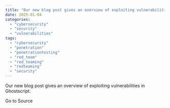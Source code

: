 ```yaml
---
title: "Our new blog post gives an overview of exploiting vulnerabilities in Ghostscript."
date: 2025-01-04
categories: 
  - "cybersecurity"
  - "security"
  - "vulnerabilities"
tags: 
  - "cybersecurity"
  - "penetration"
  - "penetrationtesting"
  - "red_team"
  - "red_teaming"
  - "redteaming"
  - "security"
---
```


Our new blog post gives an overview of exploiting vulnerabilities in Ghostscript.

Go to Source
